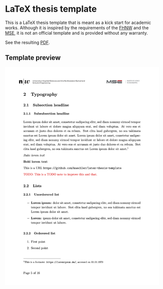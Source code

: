 # LaTeX thesis template

This is a LaTeX thesis template that is meant as a kick start for academic works.
Although it is inspired by the requirements of the [FHNW](https://www.fhnw.ch/) and the [MSE](https://www.msengineering.ch/), it is not an official template and is provided without any warranty.

See the resulting [PDF](Thesis.pdf).

## Template preview

![Template typography preview](Resources/Images/Readme/TypographyPreview.png)
